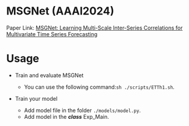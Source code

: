 # MSGNet (AAAI2024)

Paper Link: [MSGNet: Learning Multi-Scale Inter-Series Correlations for Multivariate Time Series Forecasting](https://arxiv.org/abs/2401.00423)

# Usage

- Train and evaluate MSGNet
  - You can use the following command:`sh ./scripts/ETTh1.sh`.

- Train your model
  - Add model file in the folder `./models/model.py`.
  - Add model in the ***class*** Exp_Main.
